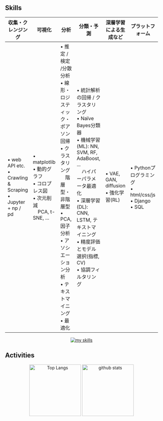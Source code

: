 ## Skills

| 収集・クレンジング | 可視化 | 分析 | 分類・予測 | 深層学習による生成など | プラットフォーム |
|-------------------|------------|------------------------|------------------------|--------------|------------------|
| • web API etc.<br>• Crawling & Scraping<br>• Jupyter + np / pd | • matplotlib<br>• 動的グラフ<br>• コロプレス図<br>• 次元削減<br>　PCA, t-SNE, ... | • 推定 / 検定 /分散分析<br>• 線形・ロジスティック・ポアソン回帰<br>• クラスタリング<br>　階層型・非階層型<br>• PCA, 因子分析<br>• アソシエーション分析<br>• テキストマイニング<br>• 最適化 | • 統計解析の回帰 / クラスタリング<br>• Naïve Bayes分類器<br>• 機械学習(ML): NN, SVM, RF, AdaBoost, ...<br>　ハイパーパラメータ最適化<br>• 深層学習(DL): CNN, LSTM, テキストマイニング<br>• 精度評価とモデル選択(指標, CV)<br>• 協調フィルタリング | • VAE, GAN, diffusion<br>• 強化学習(RL) | • Pythonプログラミング<br>• html/css/js<br>• Django<br>• SQL |

<!-- アイコンの選択肢一覧：https://arc.net/l/quote/zizyykfh -->
<div align="center">
  <a href="https://skillicons.dev">
    <img alt="my skills" src="https://skillicons.dev/icons?theme=light&perline=9&i=anaconda,androidstudio,bash,bootstrap,c,css,django,docker,git,github,html,java,js,latex,linux,md,mongodb,postgres,powershell,py,r,sqlite,sklearn,tensorflow,ubuntu," />
  </a>
</div>

## Activities
<!-- ライトモード：theme=light, ダークモード：theme=vue-dark  -->
<div align="center"> 
  <img alt="Top Langs" height="170px" src="https://github-readme-stats.vercel.app/api?username=s1f10220252&theme=light&layout=compact" />
  <img alt="github stats" height="170px" src="https://github-readme-stats.vercel.app/api/top-langs/?username=s1f10220252&theme=light&layout=compact" />
</div>
